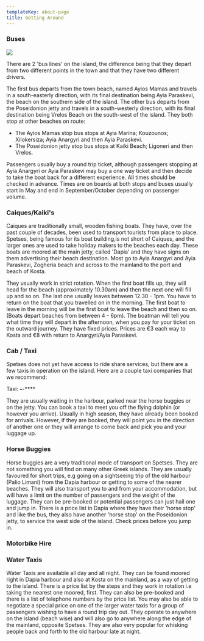 ```yaml
---
templateKey: about-page
title: Getting Around
---
```

### Buses

![](https://ucarecdn.com/7c380e7e-af16-423d-bf73-956af534ccc9/)

There are 2 'bus lines' on the island, the difference being that they depart from two different points in the town and that they have two different drivers. 

The first bus departs from the town beach, named Ayios Mamas and travels in a south-easterly direction, with its final destination being Ayia Paraskevi, the beach on the southern side of the island. 
The other bus departs from the Poseidonion jetty and travels in a south-westerly direction, with its final destination being Vrelos Beach on the south-west of the island. 
They both stop at other beaches on route: 

* The Ayios Mamas stop bus stops at Ayia Marina; Kouzounos; Xilokersiza; Ayia Anargyri and then Ayia Paraskevi. 
* The Poseidonion jetty stop bus stops at Kaiki Beach; Ligoneri and then Vrelos. 

Passengers usually buy a round trip ticket, although passengers stopping at Ayia Anargyri or Ayia Paraskevi may buy a one way ticket and then decide to take the boat back for a different experience. 
All times should be checked in advance. 
Times are on boards at both stops and buses usually start in May and end in September/October depending on passenger volume.

### Caiques/Kaiki's

Caiques are traditionally small, wooden fishing boats. They have, over the past couple of decades, been used to transport tourists from place to place. Spetses, being famous for its boat building,is not short of Caiques, and the larger ones are used to take holiday makers to the beaches each day. These boats are moored at the main jetty, called 'Dapia' and they have signs on them advertising their beach destination. Most go to Ayia Anargyri and Ayia Paraskevi, Zogheria beach and across to the mainland to the port and beach of Kosta.

They usually work in strict rotation. When the first boat fills up, they will head for the beach (approximately 10.30am) and then the next one will fill up and so on. The last one usually leaves between 12.30 - 1pm. You have to return on the boat that you travelled on in the morning. The first boat to leave in the morning will be the first boat to leave the beach and then so on. (Boats depart beaches from between 4 - 6pm). The boatman will tell you what time they will depart in the afternoon, when you pay for your ticket on the outward journey. They have fixed prices. Prices are €3 each way to Kosta and €8 with return to Anargyri/Ayia Paraskevi.

### Cab / Taxi

Spetses does not yet have access to ride share services, but there are a few taxis in operation on the island. Here are a couple taxi companies that we recommend:

Taxi: 	**_\-_**-\*\*\*\*

They are usually waiting in the harbour, parked near the horse buggies or on the jetty. You can book a taxi to meet you off the flying dolphin (or however you arrive). Usually in high season, they have already been booked for arrivals. However, if they are booked, they will point you in the direction of another one or they will arrange to come back and pick you and your luggage up.

### Horse Buggies

Horse buggies are a very traditional mode of transport on Spetses. They are not something you will find on many other Greek islands. They are usually favoured for short trips, e.g going on a sightseeing trip of the old harbour (Palio Limani) from the Dapia harbour or getting to some of the nearer beaches.
They will also transport you to and from your accommodation, but will have a limit on the number of passengers and the weight of the luggage.
They can be pre-booked or potential passengers can just hail one and jump in. There is a price list in Dapia where they have their 'horse stop' and like the bus, they also have another 'horse stop' on the Poseidonion jetty, to service the west side of the island.
Check prices before you jump in.

### Motorbike Hire

### Water Taxis

Water Taxis are available all day and all night. They can be found moored right in Dapia harbour and also at Kosta on the mainland, as a way of getting to the island. There is a price list by the steps and they work in rotation i.e taking the nearest one moored, first. They can also be pre-booked and there is a list of telephone numbers by the price list. You may also be able to negotiate a special price on one of the larger water taxis for a group of passengers wishing to have a round trip day out. They operate to anywhere on the island (beach wise) and will also go to anywhere along the edge of the mainland, opposite Spetses. They are also very popular for whisking people back and forth to the old harbour late at night.
